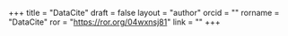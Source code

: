 +++ 
title = "DataCite" 
draft = false
layout = "author"
orcid =  ""
rorname = "DataCite"
ror = "https://ror.org/04wxnsj81"
link = ""
+++ 